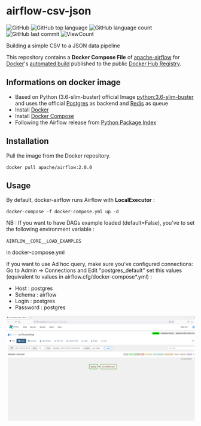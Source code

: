 # airflow-csv-json
![GitHub](https://img.shields.io/github/license/fermat01/airflow-csv-json?style=flat)
![GitHub top language](https://img.shields.io/github/languages/top/fermat01/airflow-csv-json?style=flat)
![GitHub language count](https://img.shields.io/github/languages/count/fermat01/airflow-csv-json?style=flat)
![GitHub last commit](https://img.shields.io/github/last-commit/fermat01/airflow-csv-json?style=flat)
![ViewCount](https://views.whatilearened.today/views/github/fermat01/airflow-csv-json.svg?cache=remove)


Building a simple  CSV to a JSON data pipeline


This repository contains a **Docker Compose File** of [apache-airflow](https://github.com/apache/incubator-airflow) for [Docker](https://www.docker.com/)'s [automated build](https://hub.docker.com/r/apache/airflow) published to the public [Docker Hub Registry](https://registry.hub.docker.com/).

## Informations on docker image 

* Based on Python (3.6-slim-buster) official Image [python:3.6-slim-buster](https://hub.docker.com/_/python/) and uses the official [Postgres](https://hub.docker.com/_/postgres/) as backend and [Redis](https://hub.docker.com/_/redis/) as queue
* Install [Docker](https://www.docker.com/)
* Install [Docker Compose](https://docs.docker.com/compose/install/)
* Following the Airflow release from [Python Package Index](https://pypi.python.org/pypi/apache-airflow)

## Installation

Pull the image from the Docker repository.

    docker pull apache/airflow:2.0.0

## Usage

By default, docker-airflow runs Airflow with **LocalExecutor** :

    docker-compose -f docker-compose.yml up -d

NB : If you want to have DAGs example loaded (default=False), you've to set the following environment variable :

`AIRFLOW__CORE__LOAD_EXAMPLES`

in docker-compose.yml

If you want to use Ad hoc query, make sure you've configured connections:
Go to Admin -> Connections and Edit "postgres_default" set this values (equivalent to values in airflow.cfg/docker-compose*.yml) :
- Host : postgres
- Schema : airflow
- Login : postgres
- Password : postgres



![airflow-csv-json/graph.png](https://github.com/fermat01/airflow-csv-json/blob/main/graph.png)




